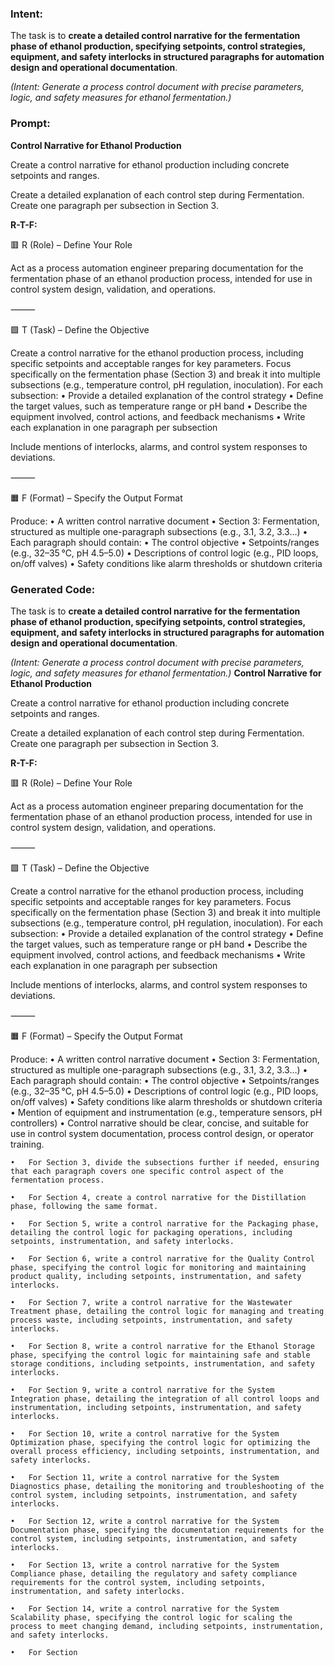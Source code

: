 ### Intent:
The task is to **create a detailed control narrative for the fermentation phase of ethanol production, specifying setpoints, control strategies, equipment, and safety interlocks in structured paragraphs for automation design and operational documentation**.  

*(Intent: Generate a process control document with precise parameters, logic, and safety measures for ethanol fermentation.)*

### Prompt:
**Control Narrative for Ethanol Production**

Create a control narrative for ethanol production including concrete setpoints and ranges.

Create a detailed explanation of each control step during Fermentation. Create one paragraph per subsection in Section 3.

**R-T-F:**

🟥 R (Role) – Define Your Role

Act as a process automation engineer preparing documentation for the fermentation phase of an ethanol production process, intended for use in control system design, validation, and operations.

⸻

🟩 T (Task) – Define the Objective

Create a control narrative for the ethanol production process, including specific setpoints and acceptable ranges for key parameters.
Focus specifically on the fermentation phase (Section 3) and break it into multiple subsections (e.g., temperature control, pH regulation, inoculation).
For each subsection:
	•	Provide a detailed explanation of the control strategy
	•	Define the target values, such as temperature range or pH band
	•	Describe the equipment involved, control actions, and feedback mechanisms
	•	Write each explanation in one paragraph per subsection

Include mentions of interlocks, alarms, and control system responses to deviations.

⸻

🟧 F (Format) – Specify the Output Format

Produce:
	•	A written control narrative document
	•	Section 3: Fermentation, structured as multiple one-paragraph subsections (e.g., 3.1, 3.2, 3.3…)
	•	Each paragraph should contain:
	•	The control objective
	•	Setpoints/ranges (e.g., 32–35 °C, pH 4.5–5.0)
	•	Descriptions of control logic (e.g., PID loops, on/off valves)
	•	Safety conditions like alarm thresholds or shutdown criteria

### Generated Code:
The task is to **create a detailed control narrative for the fermentation phase of ethanol production, specifying setpoints, control strategies, equipment, and safety interlocks in structured paragraphs for automation design and operational documentation**.  

*(Intent: Generate a process control document with precise parameters, logic, and safety measures for ethanol fermentation.)*
**Control Narrative for Ethanol Production**

Create a control narrative for ethanol production including concrete setpoints and ranges.

Create a detailed explanation of each control step during Fermentation. Create one paragraph per subsection in Section 3.

**R-T-F:**

🟥 R (Role) – Define Your Role

Act as a process automation engineer preparing documentation for the fermentation phase of an ethanol production process, intended for use in control system design, validation, and operations.

⸻

🟩 T (Task) – Define the Objective

Create a control narrative for the ethanol production process, including specific setpoints and acceptable ranges for key parameters.
Focus specifically on the fermentation phase (Section 3) and break it into multiple subsections (e.g., temperature control, pH regulation, inoculation).
For each subsection:
	•	Provide a detailed explanation of the control strategy
	•	Define the target values, such as temperature range or pH band
	•	Describe the equipment involved, control actions, and feedback mechanisms
	•	Write each explanation in one paragraph per subsection

Include mentions of interlocks, alarms, and control system responses to deviations.

⸻

🟧 F (Format) – Specify the Output Format

Produce:
	•	A written control narrative document
	•	Section 3: Fermentation, structured as multiple one-paragraph subsections (e.g., 3.1, 3.2, 3.3…)
	•	Each paragraph should contain:
	•	The control objective
	•	Setpoints/ranges (e.g., 32–35 °C, pH 4.5–5.0)
	•	Descriptions of control logic (e.g., PID loops, on/off valves)
	•	Safety conditions like alarm thresholds or shutdown criteria
	•	Mention of equipment and instrumentation (e.g., temperature sensors, pH controllers)
	•	Control narrative should be clear, concise, and suitable for use in control system documentation, process control design, or operator training.

	•	For Section 3, divide the subsections further if needed, ensuring that each paragraph covers one specific control aspect of the fermentation process.

	•	For Section 4, create a control narrative for the Distillation phase, following the same format.

	•	For Section 5, write a control narrative for the Packaging phase, detailing the control logic for packaging operations, including setpoints, instrumentation, and safety interlocks.

	•	For Section 6, write a control narrative for the Quality Control phase, specifying the control logic for monitoring and maintaining product quality, including setpoints, instrumentation, and safety interlocks.

	•	For Section 7, write a control narrative for the Wastewater Treatment phase, detailing the control logic for managing and treating process waste, including setpoints, instrumentation, and safety interlocks.

	•	For Section 8, write a control narrative for the Ethanol Storage phase, specifying the control logic for maintaining safe and stable storage conditions, including setpoints, instrumentation, and safety interlocks.

	•	For Section 9, write a control narrative for the System Integration phase, detailing the integration of all control loops and instrumentation, including setpoints, instrumentation, and safety interlocks.

	•	For Section 10, write a control narrative for the System Optimization phase, specifying the control logic for optimizing the overall process efficiency, including setpoints, instrumentation, and safety interlocks.

	•	For Section 11, write a control narrative for the System Diagnostics phase, detailing the monitoring and troubleshooting of the control system, including setpoints, instrumentation, and safety interlocks.

	•	For Section 12, write a control narrative for the System Documentation phase, specifying the documentation requirements for the control system, including setpoints, instrumentation, and safety interlocks.

	•	For Section 13, write a control narrative for the System Compliance phase, detailing the regulatory and safety compliance requirements for the control system, including setpoints, instrumentation, and safety interlocks.

	•	For Section 14, write a control narrative for the System Scalability phase, specifying the control logic for scaling the process to meet changing demand, including setpoints, instrumentation, and safety interlocks.

	•	For Section
